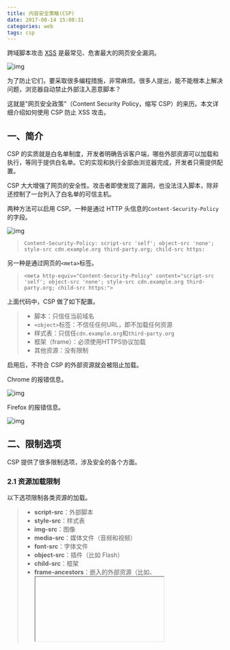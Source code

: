 ```yaml
---
title: 内容安全策略(CSP)
date: 2017-08-14 15:08:31
categories: web
tags: csp
---
```


跨域脚本攻击 [XSS](http://baike.baidu.com/view/2161269.htm) 是最常见、危害最大的网页安全漏洞。

![img](http://www.ruanyifeng.com/blogimg/asset/2016/bg2016091301.png)

为了防止它们，要采取很多编程措施，非常麻烦。很多人提出，能不能根本上解决问题，浏览器自动禁止外部注入恶意脚本？

这就是"网页安全政策"（Content Security Policy，缩写 CSP）的来历。本文详细介绍如何使用 CSP 防止 XSS 攻击。

## 一、简介

CSP 的实质就是白名单制度，开发者明确告诉客户端，哪些外部资源可以加载和执行，等同于提供白名单。它的实现和执行全部由浏览器完成，开发者只需提供配置。

CSP 大大增强了网页的安全性。攻击者即使发现了漏洞，也没法注入脚本，除非还控制了一台列入了白名单的可信主机。

两种方法可以启用 CSP。一种是通过 HTTP 头信息的`Content-Security-Policy`的字段。

![img](http://www.ruanyifeng.com/blogimg/asset/2016/bg2016091305.jpg)

> ```
> Content-Security-Policy: script-src 'self'; object-src 'none';
> style-src cdn.example.org third-party.org; child-src https:
>
> ```

另一种是通过网页的`<meta>`标签。

> ```
> <meta http-equiv="Content-Security-Policy" content="script-src 'self'; object-src 'none'; style-src cdn.example.org third-party.org; child-src https:">
>
> ```

上面代码中，CSP 做了如下配置。

> - 脚本：只信任当前域名
> - `<object>`标签：不信任任何URL，即不加载任何资源
> - 样式表：只信任`cdn.example.org`和`third-party.org`
> - 框架（frame）：必须使用HTTPS协议加载
> - 其他资源：没有限制

启用后，不符合 CSP 的外部资源就会被阻止加载。

Chrome 的报错信息。

![img](http://www.ruanyifeng.com/blogimg/asset/2016/bg2016091303.png)

Firefox 的报错信息。

![img](http://www.ruanyifeng.com/blogimg/asset/2016/bg2016091306.png)

## 二、限制选项

CSP 提供了很多限制选项，涉及安全的各个方面。

### 2.1 资源加载限制

以下选项限制各类资源的加载。

> - **script-src**：外部脚本
> - **style-src**：样式表
> - **img-src**：图像
> - **media-src**：媒体文件（音频和视频）
> - **font-src**：字体文件
> - **object-src**：插件（比如 Flash）
> - **child-src**：框架
> - **frame-ancestors**：嵌入的外部资源（比如<frame>、<iframe>、<embed>和<applet>）
> - **connect-src**：HTTP 连接（通过 XHR、WebSockets、EventSource等）
> - **worker-src**：`worker`脚本
> - **manifest-src**：manifest 文件

### 2.2 default-src

`default-src`用来设置上面各个选项的默认值。

> ```
> Content-Security-Policy: default-src 'self'
>
> ```

上面代码限制**所有的**外部资源，都只能从当前域名加载。

如果同时设置某个单项限制（比如`font-src`）和`default-src`，前者会覆盖后者，即字体文件会采用`font-src`的值，其他资源依然采用`default-src`的值。

### 2.3 URL 限制

有时，网页会跟其他 URL 发生联系，这时也可以加以限制。

> - **frame-ancestors**：限制嵌入框架的网页
> - **base-uri**：限制`<base#href>`
> - **form-action**：限制`<form#action>`

### 2.4 其他限制

其他一些安全相关的功能，也放在了 CSP 里面。

> - **block-all-mixed-content**：HTTPS 网页不得加载 HTTP 资源（浏览器已经默认开启）
> - **upgrade-insecure-requests**：自动将网页上所有加载外部资源的 HTTP 链接换成 HTTPS 协议
> - **plugin-types**：限制可以使用的插件格式
> - **sandbox**：浏览器行为的限制，比如不能有弹出窗口等。

### 2.5 report-uri

有时，我们不仅希望防止 XSS，还希望记录此类行为。`report-uri`就用来告诉浏览器，应该把注入行为报告给哪个网址。

> ```
> Content-Security-Policy: default-src 'self'; ...; report-uri /my_amazing_csp_report_parser;
>
> ```

上面代码指定，将注入行为报告给`/my_amazing_csp_report_parser`这个 URL。

浏览器会使用`POST`方法，发送一个JSON对象，下面是一个例子。

> ```
> {
>   "csp-report": {
>     "document-uri": "http://example.org/page.html",
>     "referrer": "http://evil.example.com/",
>     "blocked-uri": "http://evil.example.com/evil.js",
>     "violated-directive": "script-src 'self' https://apis.google.com",
>     "original-policy": "script-src 'self' https://apis.google.com; report-uri http://example.org/my_amazing_csp_report_parser"
>   }
> }
>
> ```

![img](http://www.ruanyifeng.com/blogimg/asset/2016/bg2016091304.png)

## 三、Content-Security-Policy-Report-Only

除了`Content-Security-Policy`，还有一个`Content-Security-Policy-Report-Only`字段，表示不执行限制选项，只是记录违反限制的行为。

它必须与`report-uri`选项配合使用。

> ```
> Content-Security-Policy-Report-Only: default-src 'self'; ...; report-uri /my_amazing_csp_report_parser;
>
> ```

## 四、选项值

每个限制选项可以设置以下几种值，这些值就构成了白名单。

> - 主机名：`example.org`，`https://example.com:443`
> - 路径名：`example.org/resources/js/`
> - 通配符：`*.example.org`，`*://*.example.com:*`（表示任意协议、任意子域名、任意端口）
> - 协议名：`https:`、`data:`
> - 关键字`'self'`：当前域名，需要加引号
> - 关键字`'none'`：禁止加载任何外部资源，需要加引号

多个值也可以并列，用空格分隔。

> ```
> Content-Security-Policy: script-src 'self' https://apis.google.com
>
> ```

如果同一个限制选项使用多次，只有第一次会生效。

> ```
> # 错误的写法
> script-src https://host1.com; script-src https://host2.com
>
> # 正确的写法
> script-src https://host1.com https://host2.com
>
> ```

如果不设置某个限制选项，就是默认允许任何值。

## 五、script-src 的特殊值

除了常规值，`script-src`还可以设置一些特殊值。注意，下面这些值都必须放在单引号里面。

> - **'unsafe-inline'**：允许执行页面内嵌的`&lt;script>`标签和事件监听函数
> - **unsafe-eval**：允许将字符串当作代码执行，比如使用`eval`、`setTimeout`、`setInterval`和`Function`等函数。
> - **nonce值**：每次HTTP回应给出一个授权token，页面内嵌脚本必须有这个token，才会执行
> - **hash值**：列出允许执行的脚本代码的Hash值，页面内嵌脚本的哈希值只有吻合的情况下，才能执行。

nonce值的例子如下，服务器发送网页的时候，告诉浏览器一个随机生成的token。

> ```
> Content-Security-Policy: script-src 'nonce-EDNnf03nceIOfn39fn3e9h3sdfa'
>
> ```

页面内嵌脚本，必须有这个token才能执行。

> ```
> <script nonce=EDNnf03nceIOfn39fn3e9h3sdfa>
>   // some code
> </script>
>
> ```

hash值的例子如下，服务器给出一个允许执行的代码的hash值。

> ```
> Content-Security-Policy: script-src 'sha256-qznLcsROx4GACP2dm0UCKCzCG-HiZ1guq6ZZDob_Tng='
>
> ```

下面的代码就会允许执行，因为hash值相符。

> ```
> <script>alert('Hello, world.');</script>
>
> ```

注意，计算hash值的时候，\<script\>标签不算在内。

除了`script-src`选项，nonce值和hash值还可以用在`style-src`选项，控制页面内嵌的样式表。

## 六、注意点

（1）`script-src`和`object-src`是必设的，除非设置了`default-src`。

因为攻击者只要能注入脚本，其他限制都可以规避。而`object-src`必设是因为 Flash 里面可以执行外部脚本。

（2）`script-src`不能使用`unsafe-inline`关键字（除非伴随一个nonce值），也不能允许设置`data:`URL。

下面是两个恶意攻击的例子。

> ```
> <img src="x" onerror="evil()">
> <script src="data:text/javascript,evil()"></script>
>
> ```

（3）必须特别注意 JSONP 的回调函数。

> ```
> <script
> src="/path/jsonp?callback=alert(document.domain)//">
> </script>
>
> ```

上面的代码中，虽然加载的脚本来自当前域名，但是通过改写回调函数，攻击者依然可以执行恶意代码。

## 七、参考链接

- [CSP Is Dead, Long Live CSP! ](https://research.google.com/pubs/pub45542.html), by Lukas Weichselbaum
- [An Introduction to Content Security Policy](http://www.html5rocks.com/en/tutorials/security/content-security-policy/), by Mike West